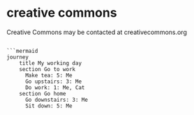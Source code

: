 # creative commons


Creative Commons may be contacted at creativecommons.org
```

```mermaid
journey
    title My working day
    section Go to work
      Make tea: 5: Me
      Go upstairs: 3: Me
      Do work: 1: Me, Cat
    section Go home
      Go downstairs: 3: Me
      Sit down: 5: Me
```
